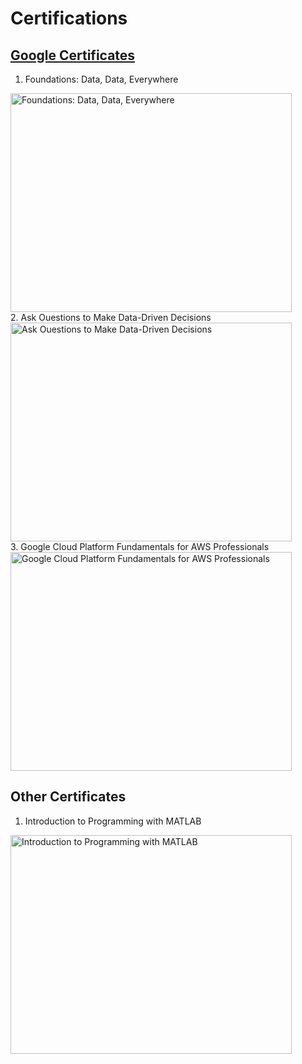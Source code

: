# Certifications

## [Google Certificates](/Data-Analytics/Certifications/Google%20Certificates/)

1. Foundations: Data, Data, Everywhere
<img src="./Data-Analytics/Certifications/Google%20Certificates/Data1.png" alt="Foundations: Data, Data, Everywhere" width=450 height=350>
<br>
2. Ask Ouestions to Make Data-Driven Decisions
<img src="./Data-Analytics/Certifications/Google%20Certificates/Data2.png" alt="Ask Ouestions to Make Data-Driven Decisions" width=450 height=350>
<br>
3. Google Cloud Platform Fundamentals for AWS Professionals
<img src="./Data-Analytics/Certifications/Google%20Certificates/GCP.png" alt="Google Cloud Platform Fundamentals for AWS Professionals" width=450 height=350>
<br>

## Other Certificates

1. Introduction to Programming with MATLAB
<img src="./Data-Analytics/Certifications/Other%20Certificates/MATLAB.png" alt="Introduction to Programming with MATLAB" width=450 height=350>
<br>